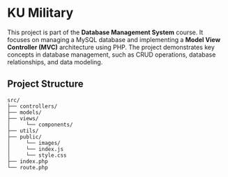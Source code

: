 # KU Military

This project is part of the **Database Management System** course. It focuses on managing a MySQL database and implementing a **Model View Controller (MVC)** architecture using PHP. The project demonstrates key concepts in database management, such as CRUD operations, database relationships, and data modeling.

## Project Structure

```plaintext
src/
├── controllers/          
├── models/                     
├── views/
│     └── components/
├── utils/
├── public/
│     └── images/
│     └── index.js
│     └── style.css
├── index.php
└── route.php
```
